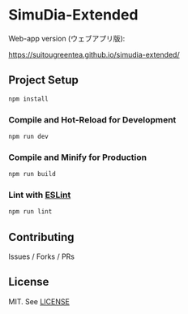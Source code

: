 # SimuDia-Extended

Web-app version (ウェブアプリ版):

https://suitougreentea.github.io/simudia-extended/

## Project Setup

```sh
npm install
```

### Compile and Hot-Reload for Development

```sh
npm run dev
```

### Compile and Minify for Production

```sh
npm run build
```

### Lint with [ESLint](https://eslint.org/)

```sh
npm run lint
```

## Contributing

Issues / Forks / PRs


## License

MIT. See [LICENSE](LICENSE)

